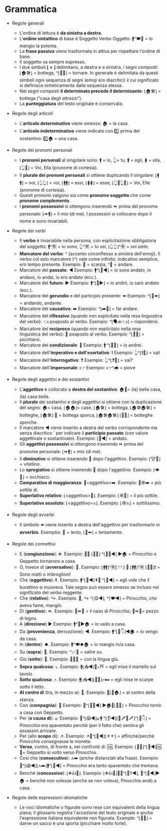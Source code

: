 # Grammatica

* Regole generali
   - L'ordine di lettura è **da sinistra a destra**.
   - L'**ordine sintattico** di base è Soggetto Verbo Oggetto: 🚹^🍽🍮 = io mangio la polenta.
   - La **frase passiva** viene trasformata in attiva per rispettare l'ordine di base.
   - Il soggetto va sempre espresso.
   - I due simboli **⌊** e **⌋** delimitano, a destra e a sinistra, i segni composti: ⌊🏠🛠⌋ = bottega, ^⌊👞🔙⌋ = tornare. In generale è delimitata da questi simboli ogni sequenza di segni (emoji e/o diacritici) il cui significato si definisce sinteticamente dalla sequenza stessa.
   - Nei segni composti **il determinato precede il determinante**: ⌊🏠🛠⌋ = bottega (“casa degli attrezzi”).
   - La **punteggiatura** del testo originale è conservata.

* Regole degli articoli
   - L'**articolo determinativo** viene omesso: 🏠 = la casa.
   - L'**articolo indeterminativo** viene indicato con 1️⃣ prima del sostantivo: 1️⃣🏠 = una casa.

* Regole dei pronomi personali
   - I **pronomi personali** al singolare sono: 🚹️ = io, 👆= tu, 🚹 = egli, 🚺 = ella, ⌊👆🎩⌋ = Voi, Ella (pronome di cortesia).
   - Il **plurale dei pronomi personali** si ottiene duplicando il singolare: ⌊🚹️🚹️⌋ = noi, ⌊👆👆⌋ = voi, ⌊🚹🚹⌋ = essi, ⌊🚺🚺⌋ = esse, ⌊👆🎩👆🎩⌋ = Voi, Elle (pronome di cortesia).
   - Questi pronomi valgono sia come **pronome soggetto** che come **pronome complemento**.
   - I **pronomi possessivi** si ottengono inserendo ⏩ prima del pronome personale: ⌊⏩🚹️⌋ = il mio (di me). I possessivi si collocano dopo il nome e sono invariabili.

* Regole dei verbi
   - Il **verbo** è invariabile nella persona, con esplicitazione obbligatoria del soggetto: 🚹️^🈶 = io sono, 👆^🈶 = tu sei, ⌊👆👆⌋^🈶 = voi siete.
   - **Marcatore del verbo**: ^ (accento circonflesso a sinistra dell'emoji). Il verbo col solo marcatore (^) vale come infinito, indicativo semplice, e/o tempo presente. Esempio: 👞 = scarpa, ^👞 = andare.
   - Marcatore del **passato**: ◀️ Esempio: 🚹️^⌊👞◀️⌋ = io sono andato, io andavo, io andai, io ero andato (ecc.).
   - Marcatore del **futuro**: ▶️️ Esempio: 🚹️^⌊👞▶️️⌋ = io andrò, io sarò andato (ecc.).
   - Marcatore del **gerundio** e del participio presente: ⬅️ Esempio: ^⌊👞⬅️⌋ = andando, andante.
   - Marcatore del **causativo**: ➡️ Esempio: ^⌊➡️👞⌋ = far andare.
   - Marcatore del **riflessivo** (quando non esplicitato nella resa linguistica del verbo): 👈 posposto al verbo. Esempio: ^⌊🗣🔙👈⌋ = rispondersi.
   - Marcatore del **reciproco** (quando non esplicitato nella resa linguistica del verbo): 👥 posposto al verbo. Esempio: ^⌊👊👥⌋ = picchiarsi.
   - Marcatore del **condizionale**: 🎲 Esempio: 🚹️ ^⌊🎲👞⌋ = io andrei.
   - Marcatore dell'**imperativo e dell'esortativo**: ❗️ Esempio: 👆^⌊❗👞⌋ = vai!
   - Marcatore dell'**interrogativo**: ❓ Esempio: 👆^⌊❓👞⌋ = vai?
   - Marcatore dell'**impersonale**: 👉 Esempio: 👉^🌧 = piove

* Regole degli aggettivi e dei sostantivi
   - L'**aggettivo** è collocato a **destra del sostantivo**: 🏠🔆= (la) bella casa, (la) casa bella.
   - Il **plurale** dei sostantivi e degli aggettivi si ottiene con la duplicazione del segno: 🏠= casa, ⌊🏠🏠⌋= case, ⌊🏠🛠⌋ = bottega, ⌊🏠🛠🏠🛠⌋ = botteghe, ⌊🏠🛠⌋ 🐽 = bottega sporca, ⌊🏠🛠🏠🛠⌋ ⌊🐽🐽⌋ = botteghe sporche.
   - Il marcatore ◀️ viene inserito a destra del verbo corrispondente ma senza diacritico ' per indicare il **participio passato** (con valore aggettivale o sostantivato). Esempio: ⌊👞◀️⌋ = andato.
   - Gli **aggettivi possessivi** si ottengono inserendo ⏩ prima del pronome personale: ⌊⏩🚹️⌋ = mio (di me).
   - Il **diminutivo** si ottiene inserendo 👶 dopo l'aggettivo. Esempio: ⌊🐮👶⌋ = vitellino.
   - Lo **spregiativo** si ottiene inserendo 👹 dopo l'aggettivo. Esempio: ⌊👁👹⌋ = occhiacci.
   - **Comparativo di maggioranza**: 📶\<aggettivo\>➡️. Esempio: 📶🕸➡️ = più sottile di.
   - **Superlativo relativo**: ⌊\<aggettivo\>💯⌋. Esempio:  ⌊🕸💯⌋ = il più sottile.
   - **Superlativo assoluto**: ⌊\<aggettivo\>🔝⌋. Esempio: ⌊🕸🔝⌋ = sottilissimo.

* Regole degli avverbi
   - Il simbolo ⬅️ viene inserito a destra dell'aggettivo per trasformarlo in **avverbio**. Esemptio: 🐌 = lento, ⌊🐌⬅️⌋ = lentamente.

* Regole dei connettivi
   - E (**congiunzione**): ➕. Esempio: 🏃➕ ⌊👨💟⌋ ^⌊👞🔙◀️️⌋ ▶️️️🏠 = Pinocchio e Geppetto tornarono a casa.
   - O, Invece di (**avversativo**): 🔁. Esempio: ⌊🚹🚹⌋^🈶⌊🃏🃏⌋ 🔁 ⌊🚹🚹⌋^🈶 ⌊👿👿⌋❗️ = Sono matti o imbroglioni!
   - Che (**oggettivo**): ⏬. Esempio: 🚹^⌊👀◀️️⌋ ⏬🤖 ^⌊🔄◀️️⌋ = egli vide che il burattino si muoveva. Tale segno può essere omesso se incluso nel significato del verbo reggente.
   - Che (**relativo**): ↪️. Esempio: 🏃, ↪️ ^⌊😋◀️️⌋, ^⌊🍽◀️️⌋ = Pinocchio, che aveva fame, mangiò.
   - Di (**genitivo**): ⏩. Esempio: 👃⏩🏃 = il naso di Pinocchio; 🔩⏩🚪= pezzo di legno.
   - A (**direzione**) ▶️ Esempio: 🚹^👞▶️🏠 = io vado a casa.
   - Da (**provenienza**, derivazione): ◀️️. Esempio: 🚹^⌊👞👇⌋◀️️🏠 = io vengo da casa.
   - In (**dentro**): ⏺️. Esempio: 🚹^🍽⏺🏠 = io mangio in/a casa.
   - Su (**sopra**): 🔼. Esempio: ^📈🔼 = salire su.
   - Giù (**sotto**): 🔽. Esempio: 📎👅🔽 = con la lingua giù.
   - **Sopra qualcosa**: ⤵️. Esempio: 🚹⌊📥◀️️⌋🔨⤵️⛩ = egli mise il martello sul tavolo.
   - **Sotto qualcosa**: ⤴️. Esempio: 🚹⌊📥◀️️⌋⌊👞👞⌋⤴️🛏 = egli mise le scarpe sotto il letto.
   - **Al centro di** (tra, in mezzo a): 🎯. Esempio: 🎯⌊🔲🏠⌋ = al centro della stanza.
   - Con (**compagnia**): 📎 Esempio: 🏃^⌊👞🔙◀️⌋ ▶️️️🏠📎⌊👨💟⌋ = Pinocchio tornò a casa con Geppetto.
   - Per (**a causa di**): ↙️ Esempio: 🏃^⌊😱◀️️⌋↙️🚹 ^⌊👂◀️️⌋⌊👿🗡👿🗡⌋^⌊👞👇⌋ = Pinocchio era spaventato perché (per il fatto che) sentiva gli assassini arrivare.
   - Per (allo **scopo** di): ↗️. Esempio: ↗️🏃^⌊👐◀️️⌋⌊⚜️⚜️⌋ = affinché/perché Pinocchio consegnasse le monete.
   - **Verso**, contro, di fronte a, nei confronti di: 🆚. Esempio: ⌊👨💟⌋^⌊🔄◀️️⌋🆚🏃= Geppetto si voltò verso Pinocchio.
   - Così che (**consecutivo**): 🔝➡️ (anche distanziati alla frase). Esempio: 🏃^⌊😱◀️️⌋⌊🔝➡️⌋🚹^⌊🍃◀️️⌋ = Pinocchio era tanto spaventato che tremava.
   - Benché (**concessivo**): ⌊➕👍🎲⌋. Esempio: ⌊➕👍🎲⌋🏃🙅^⌊🙏‼️◀️️⌋, 🏃^⌊👞◀️️⌋▶️️🏠 = benché non volesse (anche se non voleva), Pinocchio andò a casa.

* Regole delle espressioni idiomatiche
   - Le voci idiomatiche o figurate sono rese con equivalenti della lingua piana; il glossario registra l'accezione del testo originale e anche l'espressione italiana equivalente non figurata. Example: ^⌊👊🔝⌋ = darne un sacco è una sporta (picchiare molto forte).